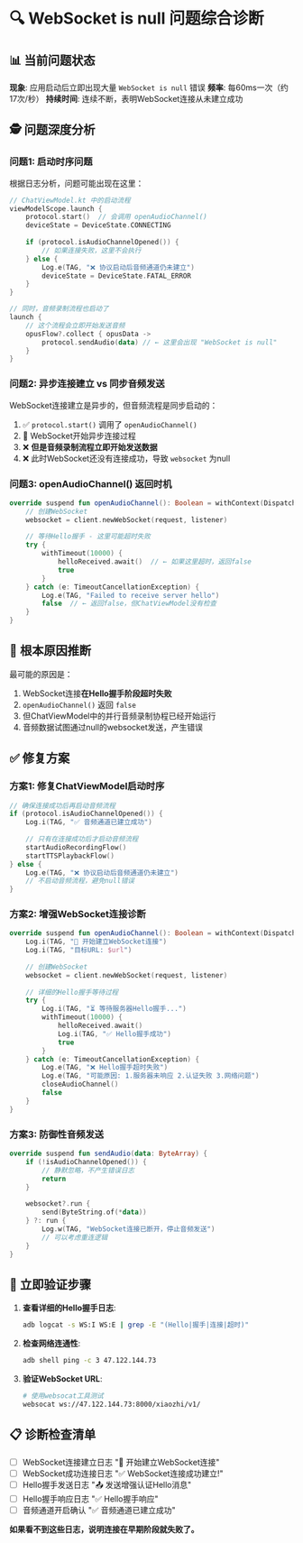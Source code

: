 # 🔍 WebSocket is null 问题综合诊断

## 📊 当前问题状态

**现象**: 应用启动后立即出现大量 `WebSocket is null` 错误
**频率**: 每60ms一次（约17次/秒）
**持续时间**: 连续不断，表明WebSocket连接从未建立成功

## 🕵️ 问题深度分析

### **问题1: 启动时序问题**
根据日志分析，问题可能出现在这里：

```kotlin
// ChatViewModel.kt 中的启动流程
viewModelScope.launch {
    protocol.start()  // 会调用 openAudioChannel()
    deviceState = DeviceState.CONNECTING
    
    if (protocol.isAudioChannelOpened()) {
        // 如果连接失败，这里不会执行
    } else {
        Log.e(TAG, "❌ 协议启动后音频通道仍未建立")
        deviceState = DeviceState.FATAL_ERROR
    }
}

// 同时，音频录制流程也启动了
launch {
    // 这个流程会立即开始发送音频
    opusFlow?.collect { opusData ->
        protocol.sendAudio(data) // ← 这里会出现 "WebSocket is null"
    }
}
```

### **问题2: 异步连接建立 vs 同步音频发送**
WebSocket连接建立是异步的，但音频流程是同步启动的：

1. ✅ `protocol.start()` 调用了 `openAudioChannel()`
2. 🔄 WebSocket开始异步连接过程
3. ❌ **但是音频录制流程立即开始发送数据**
4. ❌ 此时WebSocket还没有连接成功，导致 `websocket` 为null

### **问题3: openAudioChannel() 返回时机**
```kotlin
override suspend fun openAudioChannel(): Boolean = withContext(Dispatchers.IO) {
    // 创建WebSocket
    websocket = client.newWebSocket(request, listener)
    
    // 等待Hello握手 - 这里可能超时失败
    try {
        withTimeout(10000) {
            helloReceived.await()  // ← 如果这里超时，返回false
            true
        }
    } catch (e: TimeoutCancellationException) {
        Log.e(TAG, "Failed to receive server hello")
        false  // ← 返回false，但ChatViewModel没有检查
    }
}
```

## 🎯 **根本原因推断**

最可能的原因是：
1. WebSocket连接**在Hello握手阶段超时失败**
2. `openAudioChannel()` 返回 `false`
3. 但ChatViewModel中的并行音频录制协程已经开始运行
4. 音频数据试图通过null的websocket发送，产生错误

## ✅ 修复方案

### **方案1: 修复ChatViewModel启动时序**
```kotlin
// 确保连接成功后再启动音频流程
if (protocol.isAudioChannelOpened()) {
    Log.i(TAG, "✅ 音频通道已建立成功")
    
    // 只有在连接成功后才启动音频流程
    startAudioRecordingFlow()
    startTTSPlaybackFlow()
} else {
    Log.e(TAG, "❌ 协议启动后音频通道仍未建立")
    // 不启动音频流程，避免null错误
}
```

### **方案2: 增强WebSocket连接诊断**
```kotlin
override suspend fun openAudioChannel(): Boolean = withContext(Dispatchers.IO) {
    Log.i(TAG, "🔗 开始建立WebSocket连接")
    Log.i(TAG, "目标URL: $url")
    
    // 创建WebSocket
    websocket = client.newWebSocket(request, listener)
    
    // 详细的Hello握手等待过程
    try {
        Log.i(TAG, "⏳ 等待服务器Hello握手...")
        withTimeout(10000) {
            helloReceived.await()
            Log.i(TAG, "✅ Hello握手成功")
            true
        }
    } catch (e: TimeoutCancellationException) {
        Log.e(TAG, "❌ Hello握手超时失败")
        Log.e(TAG, "可能原因: 1.服务器未响应 2.认证失败 3.网络问题")
        closeAudioChannel()
        false
    }
}
```

### **方案3: 防御性音频发送**
```kotlin
override suspend fun sendAudio(data: ByteArray) {
    if (!isAudioChannelOpened()) {
        // 静默忽略，不产生错误日志
        return
    }
    
    websocket?.run {
        send(ByteString.of(*data))
    } ?: run {
        Log.w(TAG, "WebSocket连接已断开，停止音频发送")
        // 可以考虑重连逻辑
    }
}
```

## 🚀 立即验证步骤

1. **查看详细的Hello握手日志**:
   ```bash
   adb logcat -s WS:I WS:E | grep -E "(Hello|握手|连接|超时)"
   ```

2. **检查网络连通性**:
   ```bash
   adb shell ping -c 3 47.122.144.73
   ```

3. **验证WebSocket URL**:
   ```bash
   # 使用websocat工具测试
   websocat ws://47.122.144.73:8000/xiaozhi/v1/
   ```

## 📋 诊断检查清单

- [ ] WebSocket连接建立日志 "🔗 开始建立WebSocket连接"
- [ ] WebSocket成功连接日志 "✅ WebSocket连接成功建立!"  
- [ ] Hello握手发送日志 "📤 发送增强认证Hello消息"
- [ ] Hello握手响应日志 "✅ Hello握手响应"
- [ ] 音频通道开启确认 "✅ 音频通道已建立成功"

**如果看不到这些日志，说明连接在早期阶段就失败了。** 